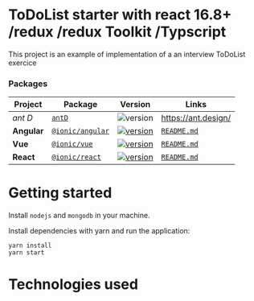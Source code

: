 # ToDoList starter with react 16.8+ /redux /redux Toolkit /Typscript

This project is an example of implementation of a an interview ToDoList exercice

### Packages

| Project | Package |Version | Links |
| ------- | ------- | ------- |------- |
| *ant D* | [`antD`](https://www.npmjs.com/package/antd) |![version](http://img.shields.io/npm/v/antd.svg?style=flat-square) | https://ant.design/
| **Angular** | [`@ionic/angular`](https://www.npmjs.com/package/@ionic/angular) | [![version](https://img.shields.io/npm/v/@ionic/angular/latest.svg)](https://www.npmjs.com/package/@ionic/angular) | [`README.md`](angular/README.md)
| **Vue** | [`@ionic/vue`](https://www.npmjs.com/package/@ionic/vue) | [![version](https://img.shields.io/npm/v/@ionic/vue/latest.svg)](https://www.npmjs.com/package/@ionic/vue) | [`README.md`](packages/vue/README.md)
| **React** | [`@ionic/react`](https://www.npmjs.com/package/@ionic/react) | [![version](https://img.shields.io/npm/v/@ionic/react/latest.svg)](https://www.npmjs.com/package/@ionic/react) | [`README.md`](packages/react/README.md)

# Getting started

Install `nodejs` and `mongodb` in your machine.

Install dependencies with yarn and run the application:

```
yarn install
yarn start
```

# Technologies used 

